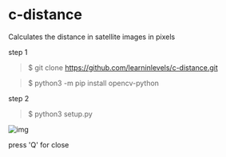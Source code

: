 # c-distance
Calculates the distance in satellite images in pixels

step 1 
   
   >$ git clone https://github.com/learninlevels/c-distance.git
   
   >$ python3 -m pip install opencv-python
   
step 2 
   
   >$ python3 setup.py
   

![img](http://uupload.ir/files/5rhf_screenshot_from_2019-07-01_00-27-52.png)


press 'Q' for close
